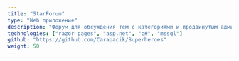 ```yaml
---
title: "StarForum"
type: "Web приложение"
description: "Форум для обсуждения тем с категориями и продвинутым администрированием"
technologies: ["razor pages", "asp.net", "c#", "mssql"]
github: "https://github.com/Carapacik/Superheroes"
weight: 50
---
```

